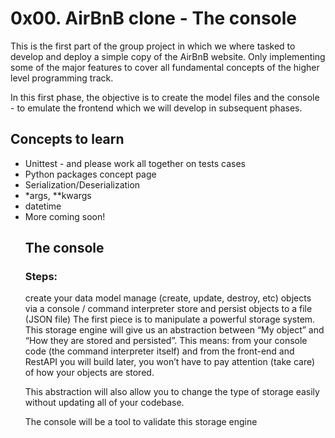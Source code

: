 <h1>0x00. AirBnB clone - The console</h1>

<p>This is the first part of the group project in which we where tasked to develop and deploy a simple copy of the AirBnB website. Only  implementing  some of the major features to cover all fundamental concepts of the higher level programming track.</p>
<p>In this first phase, the objective is to create the model files and the console - to emulate the frontend which we will develop in subsequent phases.</p>

<h2>Concepts to learn</h2>
<ul>
<li>Unittest - and please work all together on tests cases
<li>Python packages concept page
<li>Serialization/Deserialization
<li>*args, **kwargs
<li>datetime
<li>More coming soon!

<h2>The console</h2>
<h3>Steps:</h3>

create your data model
manage (create, update, destroy, etc) objects via a console / command interpreter
store and persist objects to a file (JSON file)
The first piece is to manipulate a powerful storage system. This storage engine will give us an abstraction between “My object” and “How they are stored and persisted”. This means: from your console code (the command interpreter itself) and from the front-end and RestAPI you will build later, you won’t have to pay attention (take care) of how your objects are stored.

This abstraction will also allow you to change the type of storage easily without updating all of your codebase.

The console will be a tool to validate this storage engine

